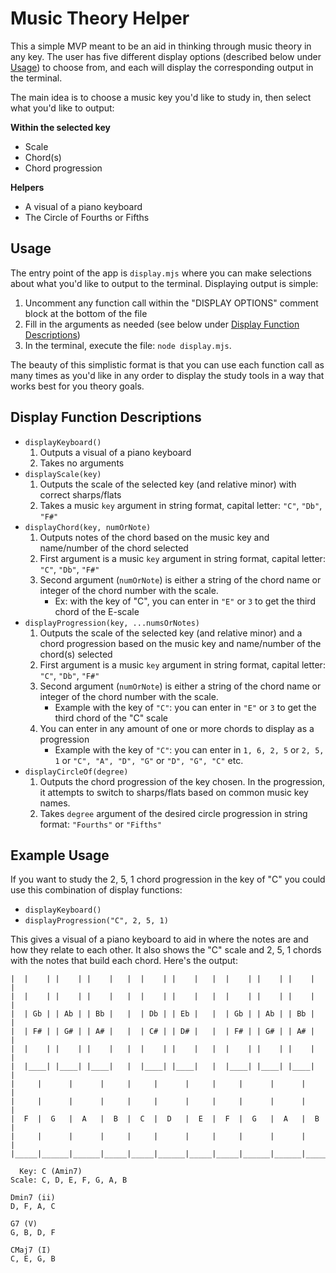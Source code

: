 # Music Theory Helper

This a simple MVP meant to be an aid in thinking through music theory in any key. The user has five different display options (described below under [Usage](#usage)) to choose from, and each will display the corresponding output in the terminal.

The main idea is to choose a music key you'd like to study in, then select what you'd like to output:

**Within the selected key**
* Scale
* Chord(s)
* Chord progression

**Helpers**
* A visual of a piano keyboard
* The Circle of Fourths or Fifths

## Usage
The entry point of the app is `display.mjs` where you can make selections about what you'd like to output to the terminal. Displaying output is simple:

1. Uncomment any function call within the "DISPLAY OPTIONS" comment block at the bottom of the file
2. Fill in the arguments as needed (see below under [Display Function Descriptions](#display-function-descriptions))
3. In the terminal, execute the file: `node display.mjs`.

The beauty of this simplistic format is that you can use each function call as many times as you'd like in any order to display the study tools in a way that works best for you theory goals.

## Display Function Descriptions
* `displayKeyboard()`
    1. Outputs a visual of a piano keyboard
    2. Takes no arguments
* `displayScale(key)`
    1. Outputs the scale of the selected key (and relative minor) with correct sharps/flats
    2. Takes a music `key` argument in string format, capital letter: `"C"`, `"Db"`, `"F#"`
* `displayChord(key, numOrNote)`
    1. Outputs notes of the chord based on the music key and name/number of the chord selected
    2. First argument is a music `key` argument in string format, capital letter: `"C"`, `"Db"`, `"F#"`
    3. Second argument (`numOrNote`) is either a string of the chord name or integer of the chord number with the scale.
        * Ex: with the key of "C", you can enter in `"E"` or `3` to get the third chord of the E-scale
* `displayProgression(key, ...numsOrNotes)`
    1. Outputs the scale of the selected key (and relative minor) and a chord progression based on the music key and name/number of the chord(s) selected
    2. First argument is a music `key` argument in string format, capital letter: `"C"`, `"Db"`, `"F#"`
    3. Second argument (`numOrNote`) is either a string of the chord name or integer of the chord number with the scale.
        * Example with the key of `"C"`: you can enter in `"E"` or `3` to get the third chord of the "C" scale
    4. You can enter in any amount of one or more chords to display as a progression
        * Example with the key of `"C"`: you can enter in `1, 6, 2, 5` or `2, 5, 1` or `"C", "A", "D", "G"` or `"D", "G", "C"` etc.
* `displayCircleOf(degree)`
    1. Outputs the chord progression of the key chosen. In the progression, it attempts to switch to sharps/flats based on common music key names.
    2. Takes `degree` argument of the desired circle progression in string format: `"Fourths"` or `"Fifths"`

## Example Usage
If you want to study the 2, 5, 1 chord progression in the key of "C" you could use this combination of display functions:

* `displayKeyboard()`
* `displayProgression("C", 2, 5, 1)`

This gives a visual of a piano keyboard to aid in where the notes are and how they relate to each other. It also shows the "C" scale and 2, 5, 1 chords with the notes that build each chord. Here's the output:

```
|  |    | |    | |    |   |  |    | |    |   |  |    | |    | |    |   |
|  |    | |    | |    |   |  |    | |    |   |  |    | |    | |    |   |
|  | Gb | | Ab | | Bb |   |  | Db | | Eb |   |  | Gb | | Ab | | Bb |   |
|  | F# | | G# | | A# |   |  | C# | | D# |   |  | F# | | G# | | A# |   |
|  |    | |    | |    |   |  |    | |    |   |  |    | |    | |    |   |
|  |____| |____| |____|   |  |____| |____|   |  |____| |____| |____|   |
|     |      |      |     |     |      |     |     |      |      |     |
|     |      |      |     |     |      |     |     |      |      |     |
|  F  |  G   |  A   |  B  |  C  |  D   |  E  |  F  |  G   |  A   |  B  |
|     |      |      |     |     |      |     |     |      |      |     |
|_____|______|______|_____|_____|______|_____|_____|______|______|_____|
  
  Key: C (Amin7)
Scale: C, D, E, F, G, A, B

Dmin7 (ii)
D, F, A, C

G7 (V)
G, B, D, F

CMaj7 (I)
C, E, G, B
```
